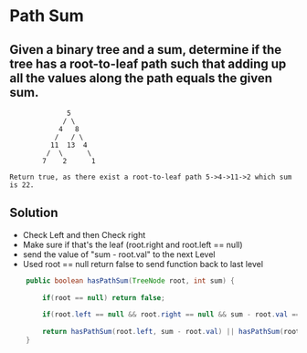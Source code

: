# Path Sum

## Given a binary tree and a sum, determine if the tree has a root-to-leaf path such that adding up all the values along the path equals the given sum.

```
              5
             / \
            4   8
           /   / \
          11  13  4
         /  \      \
        7    2      1

Return true, as there exist a root-to-leaf path 5->4->11->2 which sum is 22.       
```
## Solution

- Check Left and then Check right
- Make sure if that's the leaf (root.right and root.left == null)
- send the value of "sum - root.val" to the next Level
- Used root == null return false to send function back to last level

```java
    public boolean hasPathSum(TreeNode root, int sum) {
        
        if(root == null) return false;
    
        if(root.left == null && root.right == null && sum - root.val == 0) return true;
    
        return hasPathSum(root.left, sum - root.val) || hasPathSum(root.right, sum - root.val);
    }
```
